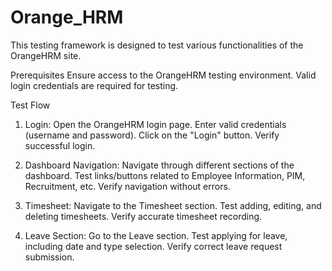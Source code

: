 # Orange_HRM
This testing framework is designed to test various functionalities of the OrangeHRM site.

Prerequisites
Ensure access to the OrangeHRM testing environment.
Valid login credentials are required for testing.

Test Flow

1. Login:
Open the OrangeHRM login page.
Enter valid credentials (username and password).
Click on the "Login" button.
Verify successful login.

2. Dashboard Navigation:
Navigate through different sections of the dashboard.
Test links/buttons related to Employee Information, PIM, Recruitment, etc.
Verify navigation without errors.

3. Timesheet:
Navigate to the Timesheet section.
Test adding, editing, and deleting timesheets.
Verify accurate timesheet recording.

4. Leave Section:
Go to the Leave section.
Test applying for leave, including date and type selection.
Verify correct leave request submission.
